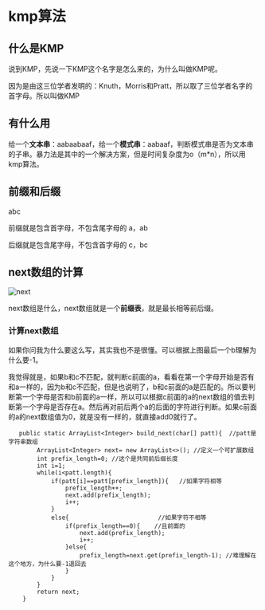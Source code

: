 # kmp算法

## 什么是KMP

说到KMP，先说一下KMP这个名字是怎么来的，为什么叫做KMP呢。

因为是由这三位学者发明的：Knuth，Morris和Pratt，所以取了三位学者名字的首字母。所以叫做KMP

## 有什么用

给一个**文本串**：aabaabaaf，给一个**模式串**：aabaaf，判断模式串是否为文本串的子串。暴力法是其中的一个解决方案，但是时间复杂度为o（m*n），所以用kmp算法。

## 前缀和后缀

abc

前缀就是包含首字母，不包含尾字母的 a，ab

后缀就是包含尾字母，不包含首字母的 c，bc

## next数组的计算

![next](D:\something\github\myCollegeLife\picture\learn\algorithm\string\1.png)

next数组是什么，next数组就是一个**前缀表**，就是最长相等前后缀。

### 计算next数组

如果你问我为什么要这么写，其实我也不是很懂。可以根据上图最后一个b理解为什么要-1。

我觉得就是，如果b和c不匹配，就判断c前面的a，看看在第一个字母开始是否有和a一样的，因为b和c不匹配，但是也说明了，b和c前面的a是匹配的。所以要判断第一个字母是否和b前面的a一样，所以可以根据c前面的a的next数组的值去判断第一个字母是否存在a。然后再对前后两个a的后面的字符进行判断。如果c前面的a的next数组值为0，就是没有一样的，就直接add0就行了。

```
   public static ArrayList<Integer> build_next(char[] patt){  //patt是字符串数组
        ArrayList<Integer> next= new ArrayList<>(); //定义一个可扩展数组
        int prefix_length=0; //这个是共同前后缀长度
        int i=1;
        while(i<patt.length){
            if(patt[i]==patt[prefix_length]){	//如果字符相等
                prefix_length++;  
                next.add(prefix_length);
                i++;
            }
            else{                         //如果字符不相等
                if(prefix_length==0){    //且前面的
                    next.add(prefix_length);
                    i++;
                }else{
                    prefix_length=next.get(prefix_length-1); //难理解在这个地方，为什么要-1退回去
                }
            }
        }
        return next;
    }
```

